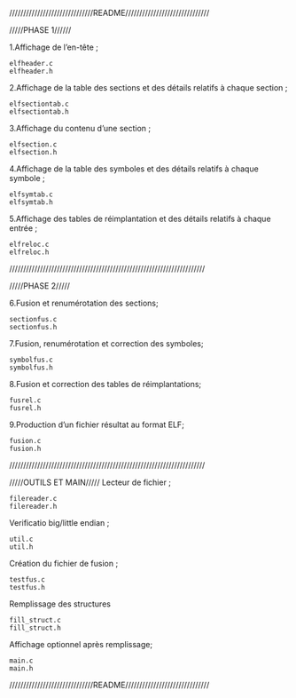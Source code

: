 
//////////////////////////////README//////////////////////////////

/////PHASE 1////// 


1.Affichage de l’en-tête ;
	
	elfheader.c
	elfheader.h
2.Affichage de la table des sections et des détails relatifs à chaque section ;

	elfsectiontab.c
	elfsectiontab.h

3.Affichage du contenu d’une section ;

	elfsection.c
	elfsection.h

4.Affichage de la table des symboles et des détails relatifs à chaque symbole ;

	elfsymtab.c 
	elfsymtab.h

5.Affichage des tables de réimplantation et des détails relatifs à chaque entrée ;

	elfreloc.c
	elfreloc.h


//////////////////////////////////////////////////////////////////////

/////PHASE 2/////


6.Fusion et renumérotation des sections;

	sectionfus.c
	sectionfus.h

7.Fusion, renumérotation et correction des symboles;

	symbolfus.c
	symbolfus.h

8.Fusion et correction des tables de réimplantations;

	fusrel.c
	fusrel.h

9.Production d’un fichier résultat au format ELF;

	fusion.c
	fusion.h


//////////////////////////////////////////////////////////////////////

/////OUTILS ET MAIN/////
Lecteur de fichier ;

	filereader.c
	filereader.h

Verificatio big/little endian ;

	util.c
	util.h

Création du fichier de fusion ;

	testfus.c
	testfus.h

Remplissage des structures

	fill_struct.c
	fill_struct.h

Affichage optionnel après remplissage;

	main.c
	main.h


//////////////////////////////README//////////////////////////////
